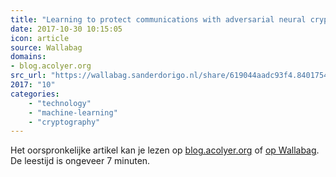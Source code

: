 ```yaml
---
title: "Learning to protect communications with adversarial neural cryptography"
date: 2017-10-30 10:15:05
icon: article
source: Wallabag
domains:
- blog.acolyer.org
src_url: "https://wallabag.sanderdorigo.nl/share/619044aadc93f4.84017543"
2017: "10"
categories:
    - "technology"
    - "machine-learning"
    - "cryptography"
---
```

Het oorspronkelijke artikel kan je lezen op [blog.acolyer.org](https://blog.acolyer.org/2017/02/10/learning-to-protect-communications-with-adversarial-neural-cryptography/) of [op Wallabag](https://wallabag.sanderdorigo.nl/share/619044aadc93f4.84017543). De leestijd is ongeveer 7 minuten.